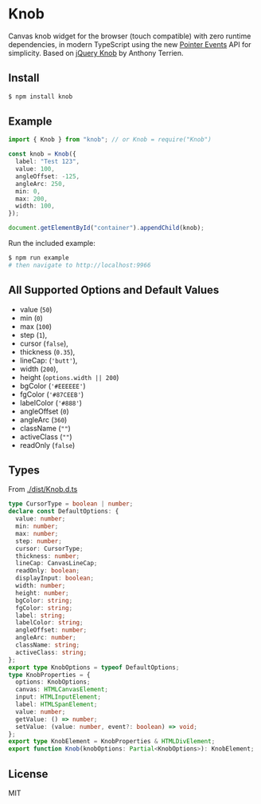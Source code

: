 # Knob

Canvas knob widget for the browser (touch compatible) with zero runtime dependencies, in modern TypeScript using the new [Pointer Events](https://developer.mozilla.org/en-US/docs/Web/API/Pointer_events) API for simplicity. Based on [jQuery Knob](http://anthonyterrien.com/knob) by Anthony Terrien.

## Install

```bash
$ npm install knob
```

## Example

```ts
import { Knob } from "knob"; // or Knob = require("Knob")

const knob = Knob({
  label: "Test 123",
  value: 100,
  angleOffset: -125,
  angleArc: 250,
  min: 0,
  max: 200,
  width: 100,
});

document.getElementById("container").appendChild(knob);
```

Run the included example:

```bash
$ npm run example
# then navigate to http://localhost:9966
```

## All Supported Options and Default Values

- value (`50`)
- min (`0`)
- max (`100`)
- step (`1`),
- cursor (`false`),
- thickness (`0.35`),
- lineCap: (`'butt'`),
- width (`200`),
- height (`options.width || 200`)
- bgColor (`'#EEEEEE'`)
- fgColor (`'#87CEEB'`)
- labelColor (`'#888'`)
- angleOffset (`0`)
- angleArc (`360`)
- className (`""`)
- activeClass (`""`)
- readOnly (`false`)

## Types
From [./dist/Knob.d.ts](./dist/Knob.d.ts)

```ts
type CursorType = boolean | number;
declare const DefaultOptions: {
  value: number;
  min: number;
  max: number;
  step: number;
  cursor: CursorType;
  thickness: number;
  lineCap: CanvasLineCap;
  readOnly: boolean;
  displayInput: boolean;
  width: number;
  height: number;
  bgColor: string;
  fgColor: string;
  label: string;
  labelColor: string;
  angleOffset: number;
  angleArc: number;
  className: string;
  activeClass: string;
};
export type KnobOptions = typeof DefaultOptions;
type KnobProperties = {
  options: KnobOptions;
  canvas: HTMLCanvasElement;
  input: HTMLInputElement;
  label: HTMLSpanElement;
  value: number;
  getValue: () => number;
  setValue: (value: number, event?: boolean) => void;
};
export type KnobElement = KnobProperties & HTMLDivElement;
export function Knob(knobOptions: Partial<KnobOptions>): KnobElement;
```

## License

MIT
